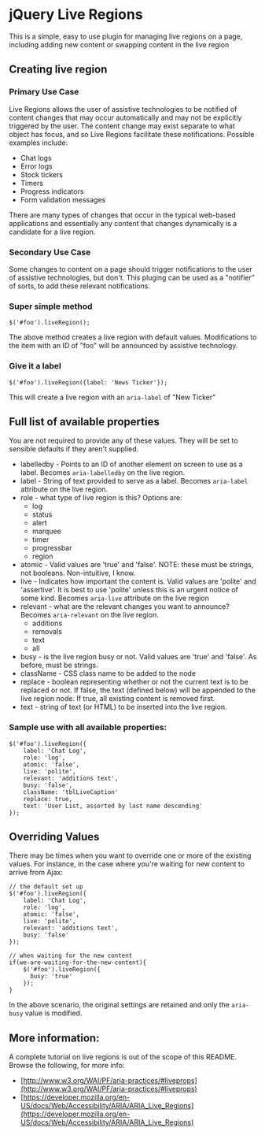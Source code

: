 # jQuery Live Regions
This is a simple, easy to use plugin for managing live regions on a page, including adding new content or swapping content in the live region

## Creating live region

### Primary Use Case

Live Regions allows the user of assistive technologies to be notified of content changes that may occur automatically and may not be explicitly triggered by the user. The content change may exist separate to what object has focus, and so Live Regions facilitate these notifications. Possible examples include:

* Chat logs
* Error logs
* Stock tickers
* Timers
* Progress indicators
* Form validation messages

There are many types of changes that occur in the typical web-based applications and essentially any content that changes dynamically is a candidate for a live region.

### Secondary Use Case
Some changes to content on a page should trigger notifications to the user of assistive technologies, but don't. This pluging can be used as a "notifier" of sorts, to add these relevant notifications.


### Super simple method

```$('#foo').liveRegion();```

The above method creates a live region with default values. Modifications to the item with an ID of "foo" will be announced by assistive technology.

### Give it a label

```$('#foo').liveRegion({label: 'News Ticker'});```

This will create a live region with an ```aria-label``` of "New Ticker"

## Full list of available properties

You are not required to provide any of these values. They will be set to sensible defaults if they aren't supplied.

* labelledby - Points to an ID of another element on screen to use as a label. Becomes ```aria-labelledby``` on the live region.
* label - String of text provided to serve as a label. Becomes ```aria-label``` attribute on the live region.
* role - what type of live region is this? Options are:
  * log
  * status
  * alert
  * marquee
  * timer
  * progressbar
  * region
* atomic - Valid values are 'true' and 'false'. NOTE: these must be strings, not booleans. Non-intuitive, I know.
* live - Indicates how important the content is. Valid values are 'polite' and 'assertive'. It is best to use 'polite' unless this is an urgent notice of some kind. Becomes ```aria-live``` attribute on the live region
* relevant - what are the relevant changes you want to announce? Becomes ```aria-relevant``` on the live region.
  * additions
  * removals
  * text
  * all
* busy - is the live region busy or not. Valid values are 'true' and 'false'. As before, must be strings.
* className - CSS class name to be added to the node
* replace - boolean representing whether or not the current text is to be replaced or not. If false, the text (defined below) will be appended to the live region node. If true, all existing content is removed first.
* text - string of text (or HTML) to be inserted into the live region. 

### Sample use with all available properties:

```
$('#foo').liveRegion({
    label: 'Chat Log',
    role: 'log',
    atomic: 'false',
    live: 'polite',
    relevant: 'additions text',
    busy: 'false',
    className: 'tblLiveCaption'
    replace: true,
    text: 'User List, assorted by last name descending'
});

```

## Overriding Values

There may be times when you want to override one or more of the existing values.  For instance, in the case where you're waiting for new content to arrive from Ajax:

```
// the default set up
$('#foo').liveRegion({
    label: 'Chat Log',
    role: 'log',
    atomic: 'false',
    live: 'polite',
    relevant: 'additions text',
    busy: 'false'
});

// when waiting for the new content
if(we-are-waiting-for-the-new-content){
	$('#foo').liveRegion({ 
	  busy: 'true'
	});
}

```

In the above scenario, the original settings are retained and only the ```aria-busy``` value is modified.


## More information:

A complete tutorial on live regions is out of the scope of this README.  Browse the following, for more info:

* [http://www.w3.org/WAI/PF/aria-practices/#liveprops](http://www.w3.org/WAI/PF/aria-practices/#liveprops)
* [https://developer.mozilla.org/en-US/docs/Web/Accessibility/ARIA/ARIA_Live_Regions](https://developer.mozilla.org/en-US/docs/Web/Accessibility/ARIA/ARIA_Live_Regions)
